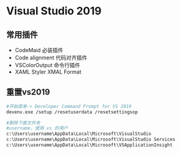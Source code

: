 # Visual Studio 2019

## 常用插件

* CodeMaid          必装插件
* Code alignment    代码对齐插件
* VSColorOutput     命令行插件
* XAML Styler       XMAL Format

## 重置vs2019

```bash
#开始菜单-> Developer Command Prompt for VS 2019
devenv.exe /setup /resetuserdata /resetsettingsop

#删除下面文件夹
#username，使用 vs 的用户
c:\Users\username\AppData\Local\Microsoft\VisualStudio
c:\Users\username\AppData\Local\Microsoft\VisualStudio Services
c:\Users\username\AppData\Local\Microsoft\VSApplicationInsight
```

